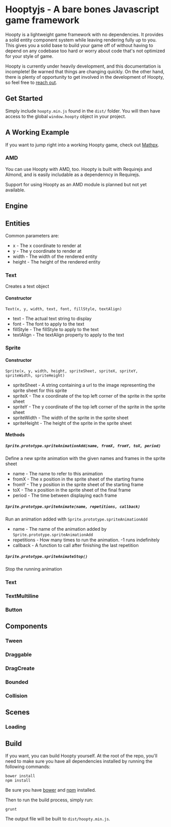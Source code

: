 # Hooptyjs - A bare bones Javascript game framework

Hoopty is a lightweight game framework with no dependencies.  It provides a solid entity component system while leaving rendering fully up to you.  This gives you a solid base to build your game off of without having to depend on any codebase too hard or worry about code that's not optimized for your style of game.

Hoopty is currently under heavily development, and this documentation is incomplete!  Be warned that things are changing quickly.  On the other hand, there is plenty of opportunity to get involved in the development of Hoopty, so feel free to [reach out](mailto:justinjmccandless@gmail.com).

## Get Started

Simply include `hoopty.min.js` found in the `dist/` folder.  You will then have access to the global `window.hoopty` object in your project.

## A Working Example

If you want to jump right into a working Hoopty game, check out [Mathpx](https://github.com/justinmc/mathpx).

### AMD

You can use Hoopty with AMD, too.  Hoopty is built with Requirejs and Almond, and is easily includable as a dependenncy in Requirejs.

Support for using Hoopty as an AMD module is planned but not yet available.

## Engine

## Entities

Common parameters are:

 - x - The x coordinate to render at
 - y - The y coordinate to render at
 - width - The width of the rendered entity
 - height - The height of the rendered entity

### Text
Creates a text object

#### Constructor

    Text(x, y, width, text, font, fillStyle, textAlign)

 - text - The actual text string to display
 - font - The font to apply to the text
 - fillStyle - The fillStyle to apply to the text
 - textAlign - The textAlign property to apply to the text

### Sprite

#### Constructor

    Sprite(x, y, width, height, spriteSheet, spriteX, spriteY, spriteWidth, spriteHeight)

 - spriteSheet - A string containing a url to the image representing the sprite sheet for this sprite
 - spriteX - The x coordinate of the top left corner of the sprite in the sprite sheet
 - spriteY - The y coordinate of the top left corner of the sprite in the sprite sheet
 - spriteWidth - The width of the sprite in the sprite sheet
 - spriteHeight - The height of the sprite in the sprite sheet

#### Methods

##### `Sprite.prototype.spriteAnimationAdd(name, fromX, fromY, toX, period)`
Define a new sprite animation with the given names and frames in the sprite sheet

 - name - The name to refer to this animation
 - fromX - The x position in the sprite sheet of the starting frame
 - fromY - The y position in the sprite sheet of the starting frame
 - toX - The x position in the sprite sheet of the final frame
 - period - The time between displaying each frame

##### `Sprite.prototype.spriteAnimate(name, repetitions, callback)`
Run an animation added with `Sprite.prototype.spriteAnimationAdd`

 - name - The name of the animation added by `Sprite.prototype.spriteAnimationAdd`
 - repetitions - How many times to run the animation.  -1 runs indefinitely
 - callback - A function to call after finishing the last repetition

##### `Sprite.prototype.spriteAnimateStop()`
Stop the running animation

### Text

### TextMultiline

### Button

## Components

### Tween

### Draggable

### DragCreate

### Bounded

### Collision

## Scenes

### Loading

## Build

If you want, you can build Hoopty yourself.  At the root of the repo, you'll need to make sure you have all dependencies installed by running the following commands:

    bower install
    npm install

Be sure you have [bower](http://bower.io/) and [npm](http://nodejs.org/) installed.

Then to run the build process, simply run:

    grunt

The output file will be built to `dist/hoopty.min.js`.

